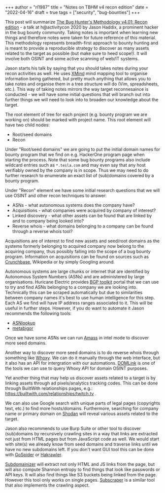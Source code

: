 +++
author = "rl1987"
title = "Notes on TBHM v4 recon edition"
date = "2022-04-16"
draft = true
tags = ["security", "bug-bounties"]
+++

This post will summarize [The Bug Hunter's Methodology v4.01: Recon edition](https://www.youtube.com/watch?v=qLTe6Z10vj8) -
a talk at h@activitycon 2020 by Jason Haddix, a prominent hacker in the bug bounty community. Taking notes is important when 
learning new things and therefore notes were taken for future reference of this material. This methodology represents
breadth-first approach to bounty hunting and is meant to provide a reproducible strategy to discover as many assets 
related to the target as possible (but make sure to heed scope!). It will involve both OSINT and some active scanning
of web/IT systems.

Jason starts his talk by saying that you should takes notes during your recon activities as well. He uses [XMind](https://www.xmind.net/)
mind mapping tool to organise information being gathered, but pretty much anything that allows you to take notes and
organise them in a tree structure will do (Vim, spreadsheets, etc.). This way of taking notes mirrors the way
target reconnesaince is conducted - we will have some initial questions that will branch out into further things
we will need to look into to broaden our knowledge about the target.

The root element of tree for each project (e.g.  bounty program we are working on) should be marked with project name. This
root element will have two child nodes:

* Root/seed domains
* Recon

Under "Root/seed domains" we are going to put the initial domain names for bounty program that we find on e.g.
HackerOne program page when starting the process. Note that some bug bounty programs also include wildcard
entries such as `*.tesla.com` and may even say that any host verifiably owned by the company is in scope.
Thus we may need to do further research to enumerate an exact list of (sub)domains covered by a bounty
program.

Under "Recon" element we have some initial research questions that we will use
OSINT and other recon techniques to answer:

* ASNs - what autonomous systems does the company have?
* Acquisitions - what companies were acquired by company of interest?
* Linked discovery - what other assets can be found that are linked by and to company being looked into?
* Reverse whois - what domains belonging to a company can be found through a reverse whois tool?

Acquisitions are of interest to find new assets and seed/root domains as the systems formerly
belonging to acquired company now belong to the acquiring company, thus possibly falling into
the scope of a bug bounty program. Information on acquisitions can be found on sources such
as [Crunchbase](https://www.crunchbase.com/), Wikipedia or by simply Googling around.

Autonomous systems are large chunks or internet that are identified by Autonomous System
Numbers (ASNs) and are administered by large organisations. Huricane Electric provides
[BGP toolkit](https://bgp.he.net/) portal that we can use to try and find ASNs belonging to
a company we are looking into. Technically this can be scraped automatically but due to 
similarities between company names it's best to use human intelligence for this step.
Each AS we find will have IP address ranges associated to it. This will be useful in further
steps. However, if you do want to automate it Jason recommends the following tools:

* [ASNlookup](https://github.com/yassineaboukir/Asnlookup)
* [metabigor](https://github.com/j3ssie/metabigor)

Once we have some ASNs we can run [Amass](https://github.com/caffix/amass) in intel mode
to discover more seed domains.

Another way to discover more seed domains is to do reverse whois through something like
[Whoxy](https://whoxy.com/). We can do it manually through the web interface, but it
also has an API for intergration with our automations. [DOMLink](https://github.com/vysecurity/DomLink)
is one of the tools we can use to query Whoxy API for domain OSINT purposes.

Yet another thing that may help us discover assets related to a target is by linking
assets through ad pixels/analytics tracking codes. This can be done through
BuiltWith relationships pages, e.g.: https://builtwith.com/relationships/twitch.tv .

We can also use Google search with unique parts of legal pages (copyrights text, etc.)
to find more hosts/domains. Furthermore, searching for company name or primary domain
on [Shodan](https://shodan.io/) will reveal various assets related to the target.

Jason also recommends to use Burp Suite or other tool to discover (sub)domains by 
recursively crawling sites in a way that links are extracted not just from 
HTML pages but from JavaScript code as well. We would start with site(s) we already know
from seed domains and traverse links until we have no new subdomains left.
If you don't want GUI tool this can be done with [GoSpider](https://github.com/jaeles-project/gospider)
or [Hakrawler](https://github.com/hakluke/hakrawler). 

[Subdomainizer](https://github.com/nsonaniya2010/SubDomainizer)
will extract not only HTML and JS links from the page, but will also compute
Shannon entropy to find things that look like passwords or API keys. It will also
find things like S3 buckets being linked from the page. However this tool only works
on single pages. [Subscraper](https://github.com/Cillian-Collins/subscraper) is a similar
tool that also implements the crawling aspect.







